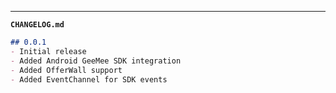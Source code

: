 
---

**`CHANGELOG.md`**
```markdown
## 0.0.1
- Initial release
- Added Android GeeMee SDK integration
- Added OfferWall support
- Added EventChannel for SDK events

